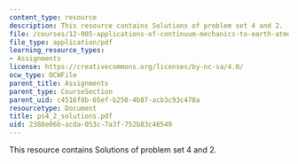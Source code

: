 ```yaml
---
content_type: resource
description: This resource contains Solutions of problem set 4 and 2.
file: /courses/12-005-applications-of-continuum-mechanics-to-earth-atmospheric-and-planetary-sciences-spring-2006/2388e06bacda053c7a3f752b83c46549_ps4_2_solutions.pdf
file_type: application/pdf
learning_resource_types:
- Assignments
license: https://creativecommons.org/licenses/by-nc-sa/4.0/
ocw_type: OCWFile
parent_title: Assignments
parent_type: CourseSection
parent_uid: c4516f8b-65ef-b250-4b87-acb3c93c478a
resourcetype: Document
title: ps4_2_solutions.pdf
uid: 2388e06b-acda-053c-7a3f-752b83c46549
---
```

This resource contains Solutions of problem set 4 and 2.